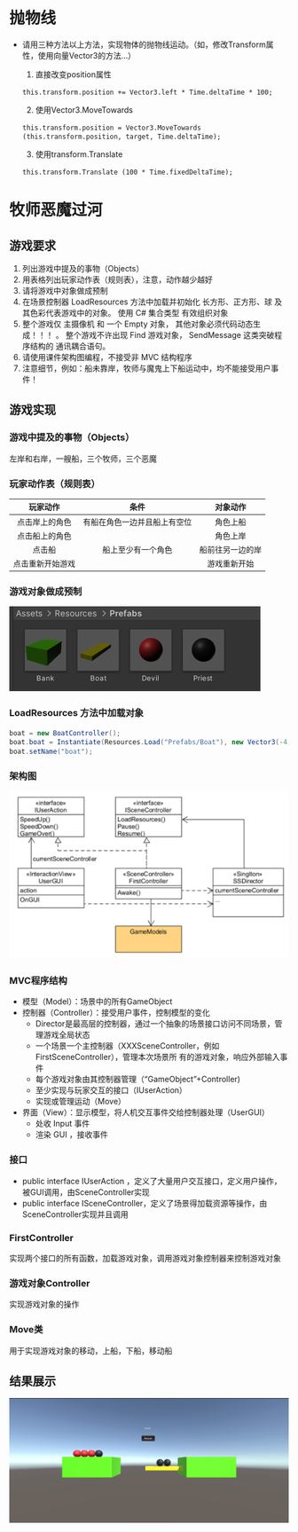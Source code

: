 


# 抛物线

- 请用三种方法以上方法，实现物体的抛物线运动。（如，修改Transform属性，使用向量Vector3的方法…）
	 1. 直接改变position属性
	

	``` 
	this.transform.position += Vector3.left * Time.deltaTime * 100;
	```



	 2. 使用Vector3.MoveTowards
	 

	```
	this.transform.position = Vector3.MoveTowards (this.transform.position, target, Time.deltaTime);
	```
	3. 使用transform.Translate
	

	``` 
	this.transform.Translate (100 * Time.fixedDeltaTime);
	```


# 牧师恶魔过河



## 游戏要求

1. 列出游戏中提及的事物（Objects）
2. 用表格列出玩家动作表（规则表），注意，动作越少越好
3. 请将游戏中对象做成预制
4. 在场景控制器 LoadResources 方法中加载并初始化 长方形、正方形、球 及其色彩代表游戏中的对象。
   使用 C# 集合类型 有效组织对象
5. 整个游戏仅 主摄像机 和 一个 Empty 对象， 其他对象必须代码动态生成！！！ 。 整个游戏不许出现 Find 游戏对象， SendMessage 这类突破程序结构的 通讯耦合语句。
6. 请使用课件架构图编程，不接受非 MVC 结构程序
7. 注意细节，例如：船未靠岸，牧师与魔鬼上下船运动中，均不能接受用户事件！

## 游戏实现

### 游戏中提及的事物（Objects）

左岸和右岸，一艘船，三个牧师，三个恶魔

### 玩家动作表（规则表）

|     玩家动作     |             条件             |     对象动作     |
| :--------------: | :--------------------------: | :--------------: |
|  点击岸上的角色  | 有船在角色一边并且船上有空位 |     角色上船     |
|  点击船上的角色  |                              |     角色上岸     |
|      点击船      |      船上至少有一个角色      | 船前往另一边的岸 |
| 点击重新开始游戏 |                              |   游戏重新开始   |

### 游戏对象做成预制

![](./pic/1.png)

### LoadResources 方法中加载对象

```c#
boat = new BoatController();
boat.boat = Instantiate(Resources.Load("Prefabs/Boat"), new Vector3(-4, -2, 0), Quaternion.identity) as GameObject;
boat.setName("boat");
```

### 架构图

![](./pic/2.png)

### MVC程序结构

- 模型（Model）：场景中的所有GameObject
- 控制器（Controller）：接受用户事件，控制模型的变化
  - Director是最高层的控制器，通过一个抽象的场景接口访问不同场景，管理游戏全局状态
  - 一个场景一个主控制器（XXXSceneController，例如 FirstSceneController），管理本次场景所	有的游戏对象，响应外部输入事件
  - 每个游戏对象由其控制器管理（“GameObject”+Controller)
  - 至少实现与玩家交互的接口（IUserAction）
  - 实现或管理运动（Move）
- 界面（View）：显示模型，将人机交互事件交给控制器处理（UserGUI）
  - 处收 Input 事件
  - 渲染 GUI ，接收事件

### 接口

- public interface IUserAction ，定义了大量用户交互接口，定义用户操作，被GUI调用，由SceneController实现
- public interface ISceneController，定义了场景得加载资源等操作，由SceneController实现并且调用

### FirstController

实现两个接口的所有函数，加载游戏对象，调用游戏对象控制器来控制游戏对象

### 游戏对象Controller

实现游戏对象的操作

### Move类

用于实现游戏对象的移动，上船，下船，移动船

## 结果展示

![](./pic/3.png)

